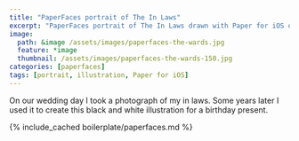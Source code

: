 ```yaml
---
title: "PaperFaces portrait of The In Laws"
excerpt: "PaperFaces portrait of The In Laws drawn with Paper for iOS on an iPad."
image: 
  path: &image /assets/images/paperfaces-the-wards.jpg 
  feature: *image
  thumbnail: /assets/images/paperfaces-the-wards-150.jpg
categories: [paperfaces]
tags: [portrait, illustration, Paper for iOS]
---
```


On our wedding day I took a photograph of my in laws. Some years later I used it to create this black and white illustration for a birthday present.

{% include_cached boilerplate/paperfaces.md %}
